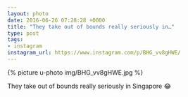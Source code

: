 ```yaml
---
layout: photo
date: 2016-06-26 07:28:28 +0000
title: "They take out of bounds really seriously in…"
type: post
tags:
- instagram
instagram_url: https://www.instagram.com/p/BHG_vv8gHWE/
---
```


{% picture u-photo img/BHG_vv8gHWE.jpg %}

They take out of bounds really seriously in Singapore 😂
